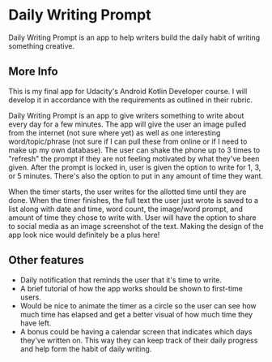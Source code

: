 # Daily Writing Prompt

Daily Writing Prompt is an app to help writers build the daily habit of writing something creative.

## More Info

This is my final app for Udacity's Android Kotlin Developer course. I will develop it in accordance
with the requirements as outlined in their rubric.

Daily Writing Prompt is an app to give writers something to write about every day for a few minutes.
The app will give the user an image pulled from the internet (not sure where yet) as well
as one interesting word/topic/phrase (not sure if I can pull these from online or if I
need to make up my own database). The user can shake the phone up to 3 times to "refresh" the
prompt if they are not feeling motivated by what they've been given. After the prompt is locked in,
user is given the option to write for 1, 3, or 5 minutes. There's also the option to put in any
amount of time they want.

When the timer starts, the user writes for the allotted time until they are done. When the timer
finishes, the full text the user just wrote is saved to a list along with date and time, word count,
the image/word prompt, and amount of time they chose to write with. User will have the option to
share to social media as an image screenshot of the text. Making the design of the app look nice
would definitely be a plus here!

## Other features

* Daily notification that reminds the user that it's time to write.
* A brief tutorial of how the app works should be shown to first-time users.
* Would be nice to animate the timer as a circle so the user can see how much time has elapsed
  and get a better visual of how much time they have left.
* A bonus could be having a calendar screen that indicates which days they've written on. This way
  they can keep track of their daily progress and help form the habit of daily writing.